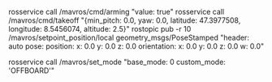 rosservice call /mavros/cmd/arming "value: true"
rosservice call /mavros/cmd/takeoff "{min_pitch: 0.0, yaw: 0.0, latitude: 47.3977508, longitude: 8.5456074, altitude: 2.5}"
rostopic pub -r 10 /mavros/setpoint_position/local geometry_msgs/PoseStamped "header:
  auto
pose:
  position:
    x: 0.0
    y: 0.0
    z: 0.0
  orientation:
    x: 0.0
    y: 0.0
    z: 0.0
    w: 0.0"

rosservice call /mavros/set_mode "base_mode: 0 custom_mode: 'OFFBOARD'"

